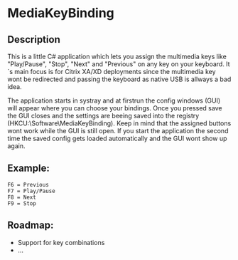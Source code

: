 # MediaKeyBinding

## Description
This is a little C# application which lets you assign the multimedia keys like "Play/Pause", "Stop", "Next" and "Previous" on any key on your keyboard.
It´s main focus is for Citrix XA/XD deployments since the multimedia key wont be redirected and passing the keyboard as native USB is allways a bad idea.

The application starts in systray and at firstrun the config windows (GUI) will appear where you can choose your bindings. 
Once you pressed save the GUI closes and the settings are beeing saved into the registry (HKCU:\Software\MediaKeyBinding). 
Keep in mind that the assigned buttons wont work while the GUI is still open.
If you start the application the second time the saved config gets loaded automatically and the GUI wont show up again.



## Example:
```
F6 = Previous
F7 = Play/Pause
F8 = Next
F9 = Stop

```


## Roadmap:
- Support for key combinations
- ...

